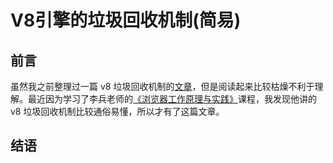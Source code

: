 # V8引擎的垃圾回收机制(简易)

## 前言

虽然我之前整理过一篇 v8 垃圾回收机制的[文章](https://huitoutunao.com/guide/js_subject/V8%E5%BC%95%E6%93%8E%E7%9A%84%E5%9E%83%E5%9C%BE%E5%9B%9E%E6%94%B6%E6%9C%BA%E5%88%B6-%E5%AE%8C%E6%95%B4.html)，但是阅读起来比较枯燥不利于理解。最近因为学习了李兵老师的[《浏览器工作原理与实践》](https://time.geekbang.org/column/intro/216)课程，我发现他讲的 v8 垃圾回收机制比较通俗易懂，所以才有了这篇文章。


## 结语